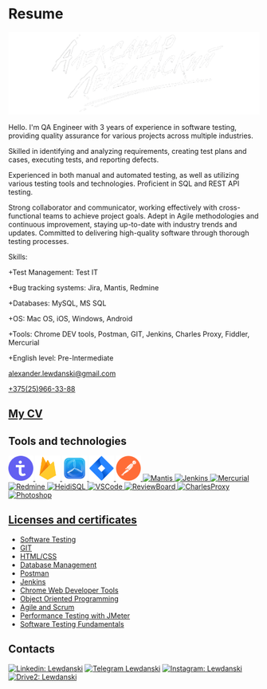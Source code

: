 # Resume

<div align="center">

![GIF](https://github.com/Lewdanski/Lewdanski/blob/main/github.png?raw=true)
  
</div>


  Hello. I'm QA Engineer with 3 years of experience in software testing, providing quality assurance for various projects across multiple industries.
  
  Skilled in identifying and analyzing requirements, creating test plans and cases, executing tests, and reporting defects.
  
  Experienced in both manual and automated testing, as well as utilizing various testing tools and technologies. Proficient in SQL and REST API testing.
  
  Strong collaborator and communicator, working effectively with cross-functional teams to achieve project goals. Adept in Agile methodologies and continuous improvement, staying up-to-date with industry trends and updates. Committed to delivering high-quality software through thorough testing processes.


  Skills:

+Test Management: Test IT

+Bug tracking systems: Jira, Mantis, Redmine

+Databases: MySQL, MS SQL

+OS: Mac OS, iOS, Windows, Android

+Tools: Chrome DEV tools, Postman, GIT, Jenkins, Charles Proxy, Fiddler, Mercurial

+English level: Pre-Intermediate



alexander.lewdanski@gmail.com

<a href="tel:+375259663388">+375(25)966-33-88</a>



## [My CV](https://www.linkedin.com/in/alexander-lewdanski/)

<!--

## Портфолио 
- Тестовая документация
  -  [Чек-листы](https://github.com/Lewdanski/Lewdanski/tree/main/checklist)
  -  [Тест-кейсы](https://github.com/Lewdanski/Lewdanski/tree/main/testcases)
  -  [Баг-репорты](https://github.com/Lewdanski/Lewdanski/tree/main/bug_report)
- Коллекция в Postman 
  -  [SKZ](https://github.com/Lewdanski/Lewdanski/tree/main/SKZ/postman_request)
- SQL-запросы 
  -  [SKZ](https://github.com/Lewdanski/Lewdanski/tree/main/SKZ/sql_request)
  -  [Delay](https://github.com/Lewdanski/Lewdanski/tree/main/Delay/sql_request)
  
-->

## Tools and technologies


<p align="left">
<a href="https://testit.software/">
<img src="https://github.com/qajenna/qajenna/blob/main/icons/TestIT.png" alt="TestIT" width="50" height="50" />
</a>
<a href="https://firebase.google.com/">
<img src="https://github.com/qajenna/qajenna/blob/main/icons/Firebase.png" alt="Firebase" width="50" height="50" /> 
</a>
<a href="https://developer.apple.com/testflight/">
<img src="https://github.com/qajenna/qajenna/blob/main/icons/Testflight.png" alt="Testflight" width="50" height="50" />
</a> 
<a href="https://www.atlassian.com/software/jira">
<img src="https://github.com/qajenna/qajenna/blob/main/icons/Jira.png" alt="Jira" width="50" height="50" />
</a>
<a href="https://www.postman.com/">
<img src="https://github.com/qajenna/qajenna/blob/main/icons/Postman.png" alt="Postman" width="50" height="50" />
</a>
<a href="https://www.mantisbt.org/">
<img src="https://terracloudx.com/wp-content/uploads/2020/06/icono-mantis.png" alt="Mantis" width="50" height="50" />
</a>
<a href="https://www.jenkins.io/">
<img src="https://get.jenkins.io/art/jenkins-logo/logo.svg" alt="Jenkins" width="50" height="50" />
</a>
<a href="https://www.mercurial-scm.org/">
<img src="https://cdn.icon-icons.com/icons2/2107/PNG/512/file_type_mercurial_icon_130392.png" alt="Mercurial" width="50" height="50" />
</a>
<a href="https://www.redmine.org/">
<img src="https://avatars.githubusercontent.com/u/93662?s=280&v=4" alt="Redmine" width="50" height="50" />
</a>
<a href="https://www.heidisql.com/">
<img src="https://upload.wikimedia.org/wikipedia/commons/3/32/HeidiSQL_logo_image.png" alt="HeidiSQL" width="50" height="50" />
</a>
<a href="https://code.visualstudio.com/">
<img src="https://upload.wikimedia.org/wikipedia/commons/thumb/9/9a/Visual_Studio_Code_1.35_icon.svg/1200px-Visual_Studio_Code_1.35_icon.svg.png" alt="VSCode" width="50" height="50" />
</a>
<a href="https://www.reviewboard.org/">
<img src="https://www.reviewboard.org/static/rbsite/images/splash-logo.4e5675b3210a.png" alt="ReviewBoard" width="50" height="50" />
</a>
<a href="https://www.charlesproxy.com/">
<img src="https://user-images.githubusercontent.com/15472/41327135-e4bf090c-6eca-11e8-9b76-032e8e2b0707.png" alt="CharlesProxy" width="50" height="50" />
</a>
<a href="https://www.adobe.com/products/photoshop.html">
<img src="https://upload.wikimedia.org/wikipedia/commons/thumb/a/af/Adobe_Photoshop_CC_icon.svg/640px-Adobe_Photoshop_CC_icon.svg.png" alt="Photoshop" width="50" height="50" />
</a>   
</p>


## [Licenses and certificates](https://github.com/Lewdanski/Lewdanski/tree/main/certificates)


  -  [Software Testing](https://gb.ru/certificates/904494)
  -  [GIT](https://gb.ru/certificates/742160)
  -  [HTML/CSS](https://geekbrains.ru/certificates/742356)
  -  [Database Management](https://gb.ru/certificates/742176)
  -  [Postman](https://www.linkedin.com/learning/certificates/ce85f2fc33595df70ce8e4a5855b8508d8268a66f08140540f04dd96ef641cc6?lipi=urn%3Ali%3Apage%3Ad_flagship3_profile_view_base%3B%2B%2FsH0SRpQcqv77BCyedOPQ%3D%3D)
  -  [Jenkins](https://www.linkedin.com/learning/certificates/991876d1e7a9b89f41ea26dd14518580f028ca7cec6b61e8e3682ff0435cb72b?lipi=urn%3Ali%3Apage%3Ad_flagship3_profile_view_base_certifications_details%3BNlKoddECTJeJ8CnvdeJvEw%3D%3D)
  -  [Chrome Web Developer Tools](https://www.linkedin.com/learning/certificates/904f10ad3525d07a75d4650dd52ff8d82b46d5072008caa823b93135d30892b5?lipi=urn%3Ali%3Apage%3Ad_flagship3_profile_view_base_certifications_details%3BeMPYhcW%2BQZybUrD7oYSP0w%3D%3D)
  -  [Object Oriented Programming](https://gb.ru/certificates/606488)
  -  [Agile and Scrum](https://coursera.org/share/1d4a8fe1916f84da2b0453d54618bdc3)
  -  [Performance Testing with JMeter](https://coursera.org/share/4e5cccf8bda89d863d7d0b46bc521994)
  -  [Software Testing Fundamentals](https://test-planet.by/uchebniy-centr/database-alumni/?prowp_nonce_field=6d1a4c76fd&_wp_http_referer=%2Fakademiya%2Fdatabase-alumni%2F&family=%D0%9B%D0%B5%D0%B2%D0%B4%D0%B0%D0%BD%D1%81%D0%BA%D0%B8%D0%B9&number=2736&submitted=true)


## Contacts

[![Linkedin: Lewdanski](https://img.shields.io/badge/-LinkedIn-0e76a8?style=flat-square&logo=Linkedin&logoColor=white)](https://linkedin.com/in/alexander-lewdanski)
[![Telegram Lewdanski](https://img.shields.io/badge/-Telegram-0088cc?style=flat-square&logo=Telegram&logoColor=white)](https://t.me/Lewdanski)
[![Instagram: Lewdanski](https://img.shields.io/badge/-Instagram-e4405f?style=flat-square&logo=Instagram&logoColor=white)](https://www.instagram.com/alexander.lewdanski/)
[![Drive2: Lewdanski](https://img.shields.io/badge/-DRIVE2-red?style=flat-square&logo=audi&logoColor=white)](https://www.drive2.ru/users/lewdanski)


